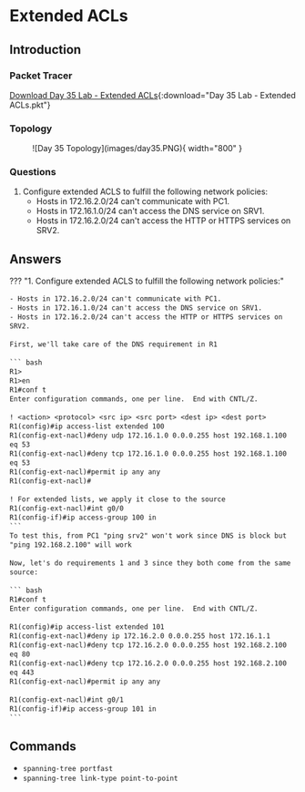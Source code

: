 # Extended ACLs

## Introduction

### Packet Tracer

[Download Day 35 Lab - Extended ACLs](../assets/packet-tracer-files/Day%2035%20Lab%20-%20Extended%20ACLs.pkt){:download="Day 35 Lab - Extended ACLs.pkt"}

### Topology

<figure markdown>
  ![Day 35 Topology](images/day35.PNG){ width="800" }
  <figcaption></figcaption>
</figure>

### Questions

1. Configure extended ACLS to fulfill the following network policies:
    - Hosts in 172.16.2.0/24 can't communicate with PC1.
    - Hosts in 172.16.1.0/24 can't access the DNS service on SRV1.
    - Hosts in 172.16.2.0/24 can't access the HTTP or HTTPS services on SRV2.

## Answers


??? "1. Configure extended ACLS to fulfill the following network policies:"

    - Hosts in 172.16.2.0/24 can't communicate with PC1.
    - Hosts in 172.16.1.0/24 can't access the DNS service on SRV1.
    - Hosts in 172.16.2.0/24 can't access the HTTP or HTTPS services on SRV2.

    First, we'll take care of the DNS requirement in R1

    ``` bash
    R1>
    R1>en
    R1#conf t
    Enter configuration commands, one per line.  End with CNTL/Z.

    ! <action> <protocol> <src ip> <src port> <dest ip> <dest port>
    R1(config)#ip access-list extended 100
    R1(config-ext-nacl)#deny udp 172.16.1.0 0.0.0.255 host 192.168.1.100 eq 53
    R1(config-ext-nacl)#deny tcp 172.16.1.0 0.0.0.255 host 192.168.1.100 eq 53
    R1(config-ext-nacl)#permit ip any any
    R1(config-ext-nacl)#

    ! For extended lists, we apply it close to the source
    R1(config-ext-nacl)#int g0/0
    R1(config-if)#ip access-group 100 in
    ```
    To test this, from PC1 "ping srv2" won't work since DNS is block but "ping 192.168.2.100" will work

    Now, let's do requirements 1 and 3 since they both come from the same source:

    ``` bash
    R1#conf t
    Enter configuration commands, one per line.  End with CNTL/Z.

    R1(config)#ip access-list extended 101
    R1(config-ext-nacl)#deny ip 172.16.2.0 0.0.0.255 host 172.16.1.1
    R1(config-ext-nacl)#deny tcp 172.16.2.0 0.0.0.255 host 192.168.2.100 eq 80
    R1(config-ext-nacl)#deny tcp 172.16.2.0 0.0.0.255 host 192.168.2.100 eq 443
    R1(config-ext-nacl)#permit ip any any

    R1(config-ext-nacl)#int g0/1
    R1(config-if)#ip access-group 101 in
    ```

## Commands

* `spanning-tree portfast `
* `spanning-tree link-type point-to-point `

  